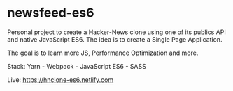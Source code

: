 # newsfeed-es6

Personal project to create a Hacker-News clone using one of its publics API and native JavaScript ES6. The idea is to create a Single Page Application.

The goal is to learn more JS, Performance Optimization and more.

Stack: Yarn - Webpack - JavaScript ES6 - SASS

Live: https://hnclone-es6.netlify.com
